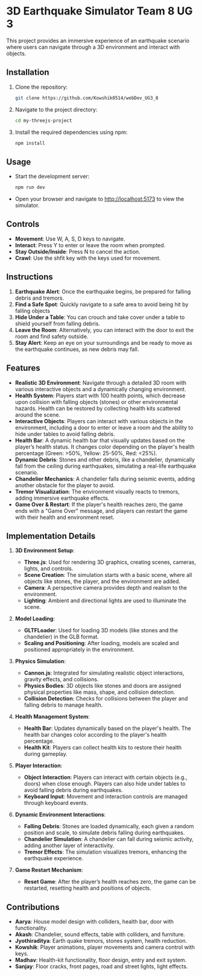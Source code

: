
# 3D Earthquake Simulator Team 8 UG 3

This project provides an immersive experience of an earthquake scenario where users can navigate through a 3D environment and interact with objects.


## Installation
1. Clone the repository:
   ```bash
   git clone https://github.com/Kowshik0514/webDev_UG3_8
   ```
2. Navigate to the project directory:
   ```bash
   cd my-threejs-project
   ```
3. Install the required dependencies using npm:
   ```bash
   npm install
   ```

## Usage
- Start the development server:
  ```bash
  npm run dev
  ```
- Open your browser and navigate to [http://localhost:5173](http://localhost:3000) to view the simulator.

## Controls
- **Movement**: Use W, A, S, D keys to navigate.
- **Interact**: Press Y to enter or leave the room when prompted.
- **Stay Outside/Inside**: Press N to cancel the action.
- **Crawl**: Use the shfit key with the keys used for movement.

## Instructions

1. **Earthquake Alert**: Once the earthquake begins, be prepared for falling debris and tremors.
2. **Find a Safe Spot**: Quickly navigate to a safe area to avoid being hit by falling objects
3. **Hide Under a Table**: You can crouch and take cover under a table to shield yourself from falling debris.
4. **Leave the Room**: Alternatively, you can interact with the door to exit the room and find safety outside.
5. **Stay Alert**: Keep an eye on your surroundings and be ready to move as the earthquake continues, as new debris may fall.


## Features

- **Realistic 3D Environment**: Navigate through a detailed 3D room with various interactive objects and a dynamically changing environment.
- **Health System**: Players start with 100 health points, which decrease upon collision with falling objects (stones) or other environmental hazards. Health can be restored by collecting health kits scattered around the scene.
- **Interactive Objects**: Players can interact with various objects in the environment, including a door to enter or leave a room and the ability to hide under tables to avoid falling debris.
- **Health Bar**: A dynamic health bar that visually updates based on the player’s health status. It changes color depending on the player's health percentage (Green: >50%, Yellow: 25-50%, Red: <25%).
- **Dynamic Debris**: Stones and other debris, like a chandelier, dynamically fall from the ceiling during earthquakes, simulating a real-life earthquake scenario.
- **Chandelier Mechanics**: A chandelier falls during seismic events, adding another obstacle for the player to avoid.
- **Tremor Visualization**: The environment visually reacts to tremors, adding immersive earthquake effects.
- **Game Over & Restart**: If the player's health reaches zero, the game ends with a "Game Over" message, and players can restart the game with their health and environment reset.


## Implementation Details

1. **3D Environment Setup**:
   - **Three.js**: Used for rendering 3D graphics, creating scenes, cameras, lights, and controls.
   - **Scene Creation**: The simulation starts with a basic scene, where all objects like stones, the player, and the environment are added.
   - **Camera**: A perspective camera provides depth and realism to the environment.
   - **Lighting**: Ambient and directional lights are used to illuminate the scene.

2. **Model Loading**:
   - **GLTFLoader**: Used for loading 3D models (like stones and the chandelier) in the GLB format.
   - **Scaling and Positioning**: After loading, models are scaled and positioned appropriately in the environment.

3. **Physics Simulation**:
   - **Cannon.js**: Integrated for simulating realistic object interactions, gravity effects, and collisions.
   - **Physics Bodies**: 3D objects like stones and doors are assigned physical properties like mass, shape, and collision detection.
   - **Collision Detection**: Checks for collisions between the player and falling debris to manage health.

4. **Health Management System**:
   - **Health Bar**: Updates dynamically based on the player's health. The health bar changes color according to the player's health percentage.
   - **Health Kit**: Players can collect health kits to restore their health during gameplay.

5. **Player Interaction**:
   - **Object Interaction**: Players can interact with certain objects (e.g., doors) when close enough. Players can also hide under tables to avoid falling debris during earthquakes.
   - **Keyboard Input**: Movement and interaction controls are managed through keyboard events.

6. **Dynamic Environment Interactions**:
   - **Falling Debris**: Stones are loaded dynamically, each given a random position and scale, to simulate debris falling during earthquakes.
   - **Chandelier Simulation**: A chandelier can fall during seismic activity, adding another layer of interactivity.
   - **Tremor Effects**: The simulation visualizes tremors, enhancing the earthquake experience.

7. **Game Restart Mechanism**:
   - **Reset Game**: After the player’s health reaches zero, the game can be restarted, resetting health and positions of objects.




## Contributions

- **Aarya**: House model design with colliders, health bar, door with functionality.
- **Akash**: Chandelier, sound effects, table with colliders, and furniture.
- **Jyothiraditya**: Earth quake tremors, stones system, health reduction.
- **Kowshik**: Player animations, player movements and camera control with keys.
- **Madhav**: Health-kit functionality, floor design, entry and exit system.
- **Sanjay**: Floor cracks, front pages, road and street lights, light effects.


